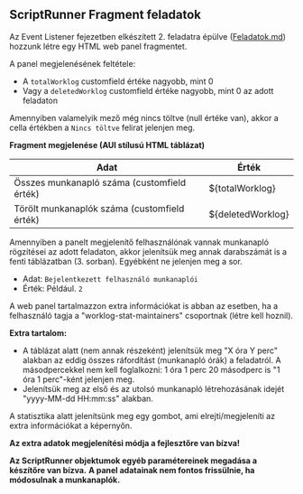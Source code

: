 ## ScriptRunner Fragment feladatok

Az Event Listener fejezetben elkészített 2. feladatra épülve ([Feladatok.md](..%2Fevents%2FFeladatok.md)) hozzunk létre egy HTML web panel fragmentet.

A panel megjelenésének feltétele:
- A `totalWorklog` customfield értéke nagyobb, mint 0
- Vagy a `deletedWorklog` customfield értéke nagyobb, mint 0 az adott feladaton

Amennyiben valamelyik mező még nincs töltve (null értéke van), akkor a cella értékben a `Nincs töltve` felirat jelenjen meg.

**Fragment megjelenése (AUI stílusú HTML táblázat)**

| Adat                                         | Érték             |
|----------------------------------------------|-------------------|
| Összes munkanapló száma (customfield érték)  | ${totalWorklog}   |
| Törölt munkanaplók száma (customfield érték) | ${deletedWorklog} |

Amennyiben a panelt megjelenítő felhasználónak vannak munkanapló rögzítései az adott feladaton, akkor jelenítsük meg annak darabszámát is a fenti táblázatban (3. sorban). Egyébként ne jelenjen meg a sor.
- Adat: `Bejelentkezett felhasználó munkanaplói`
- Érték: Például. `2`

A web panel tartalmazzon extra információkat is abban az esetben, ha a felhasználó tagja a "worklog-stat-maintainers" csoportnak (létre kell hoznil).

**Extra tartalom:**
- A táblázat alatt (nem annak részeként) jelenítsük meg "X óra Y perc" alakban az eddig összes ráfordítást (munkanapló órák) a feladatról.
A másodpercekkel nem kell foglalkozni: 1 óra 1 perc 20 másodperc is "1 óra 1 perc"-ként jelenjen meg.
- Jelenítsük meg az első és az utolsó munkanapló létrehozásának idejét "yyyy-MM-dd HH:mm:ss" alakban.

A statisztika alatt jelenítsünk meg egy gombot, ami elrejti/megjeleníti az extra információkat a képernyőn.

**Az extra adatok megjelenítési módja a fejlesztőre van bízva!**

**Az ScriptRunner objektumok egyéb paramétereinek megadása a készítőre van bízva.**
**A panel adatainak nem fontos frissülnie, ha módosulnak a munkanaplók.**
